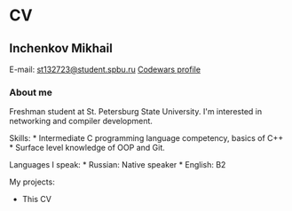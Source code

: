 # CV

## Inchenkov Mikhail

E-mail: [st132723@student.spbu.ru](mailto:st132723@student.spbu.ru)
[Codewars profile](https://www.codewars.com/users/decemberisautumn)

### About me

Freshman student at St. Petersburg State University. I'm interested in networking and compiler development.

Skills:
	* Intermediate C programming language competency, basics of C++
	* Surface level knowledge of OOP and Git.

Languages I speak:
	* Russian: Native speaker
	* English: B2

My projects:

- This CV
